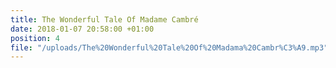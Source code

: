 ```yaml
---
title: The Wonderful Tale Of Madame Cambré
date: 2018-01-07 20:58:00 +01:00
position: 4
file: "/uploads/The%20Wonderful%20Tale%20Of%20Madama%20Cambr%C3%A9.mp3"
---
```


